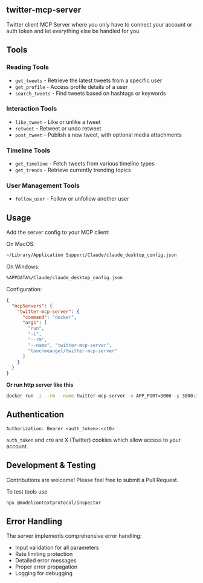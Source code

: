 ## twitter-mcp-server

Twitter client MCP Server where you only have to connect your account or auth token and let everything else be handled for you 

## Tools
### Reading Tools
- `get_tweets` - Retrieve the latest tweets from a specific user
- `get_profile` - Access profile details of a user
- `search_tweets` - Find tweets based on hashtags or keywords

### Interaction Tools
- `like_tweet` - Like or unlike a tweet
- `retweet` - Retweet or undo retweet
- `post_tweet` - Publish a new tweet, with optional media attachments

### Timeline Tools
- `get_timeline` - Fetch tweets from various timeline types
- `get_trends` - Retrieve currently trending topics

### User Management Tools
- `follow_user` - Follow or unfollow another user

## Usage
Add the server config to your MCP client:

On MacOS:
```bash
~/Library/Application Support/Claude/claude_desktop_config.json
```

On Windows:
```bash
%APPDATA%/Claude/claude_desktop_config.json
```
Configuration:
```json
{
  "mcpServers": {
    "twitter-mcp-server": {
      "command": "docker",
      "args": [
        "run",
        "-i",
        "--rm",
        "--name", "twitter-mcp-server",
        "touchmeangel/twitter-mcp-server"
      ]
    }
  }
}
```
<b>Or run http server like this</b>
```bash
docker run -i --rm --name twitter-mcp-server -e APP_PORT=3000 -p 3000:3000 touchmeangel/twitter-mcp-server
```

## Authentication
```
Authorization: Bearer <auth_token>:<ct0>
```
`auth_token` and `ct0` are X (Twitter) cookies which allow access to your account.

## Development & Testing
Contributions are welcome! Please feel free to submit a Pull Request.

To test tools use
```bash
npx @modelcontextprotocol/inspector
```

## Error Handling

The server implements comprehensive error handling:
- Input validation for all parameters
- Rate limiting protection
- Detailed error messages
- Proper error propagation
- Logging for debugging